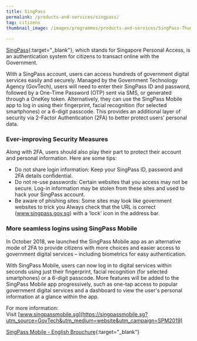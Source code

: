 ```yaml
---
title: SingPass
permalink: /products-and-services/singpass/
tag: citizens
thumbnail_image: /images/programmes/products-and-services/SingPass-Thumbnail.jpg
      
---
```


[SingPass](https://www.singpass.gov.sg/spauth/login/loginpage?URL=%2F&TAM_OP=login){:target="_blank"}, which stands for Singapore Personal Access, is an authentication system for citizens to transact online with the Government. 

With a SingPass account, users can access hundreds of government digital services easily and securely. Managed by the Government Technology Agency (GovTech), users will need to enter their SingPass ID and password, followed by a One-Time Password (OTP) sent via SMS, or generated through a OneKey token. Alternatively, they can use the SingPass Mobile app to log in using their fingerprint, facial recognition (for selected smartphones) or a 6-digit passcode. This provides an additional layer of security via 2-Factor Authentication (2FA) to better protect users' personal data.


### **Ever-improving Security Measures**

Along with 2FA, users should also play their part to protect their account and personal information. Here are some tips:

* Do not share login information: Keep your SingPass ID, password and 2FA details confidential.
* Do not re-use passwords: Certain websites that you access may not be secure. Log-in information may be stolen from these sites and used to hack your SingPass account.
* Be aware of phishing sites: Some sites may look like government websites to trick you Always check that the URL is correct (www.singpass.gov.sg) with a ‘lock’ icon in the address bar.


### **More seamless logins using SingPass Mobile**

In October 2018, we launched the SingPass Mobile app as an alternative mode of 2FA to provide citizens with more choices and easier access to government digital services – including biometrics for easy authentication.
 
With SingPass Mobile, users can now log in to digital services within seconds using just their fingerprint, facial recognition (for selected smartphones) or a 6-digit passcode. More features will be added to the SingPass Mobile app progressively, such as one-tap access to popular government digital services and a dashboard to view the user's personal information at a glance within the app.


For more information:
<br>
Visit [www.singpassmobile.sg](https://singpassmobile.sg?utm_source=GovTech&utm_medium=website&utm_campaign=SPM2019)

[SingPass Mobile - English Brouchure](/files/products-and-services/SingPass-Mobile-English-eBrochure.pdf){:target="_blank"}
